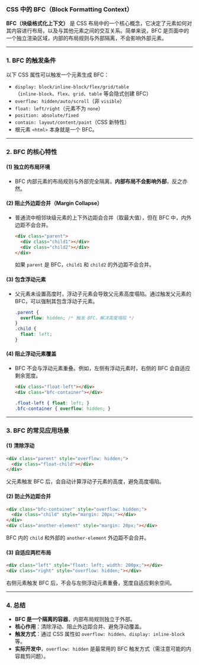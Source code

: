 ### **CSS 中的 BFC（Block Formatting Context）**

**BFC（块级格式化上下文）** 是 CSS 布局中的一个核心概念，它决定了元素如何对其内容进行布局，以及与其他元素之间的交互关系。简单来说，BFC 是页面中的一个独立渲染区域，内部的布局规则与外部隔离，不会影响外部元素。

---

### **1. BFC 的触发条件**
以下 CSS 属性可以触发一个元素生成 BFC：
- `display: block/inline-block/flex/grid/table`  
  （`inline-block`、`flex`、`grid`、`table` 等会隐式创建 BFC）
- `overflow: hidden/auto/scroll`（非 `visible`）
- `float: left/right`（元素不为 `none`）
- `position: absolute/fixed`
- `contain: layout/content/paint`（CSS 新特性）
- 根元素 `<html>` 本身就是一个 BFC。

---

### **2. BFC 的核心特性**
#### **(1) 独立的布局环境**
- BFC 内部元素的布局规则与外部完全隔离，**内部布局不会影响外部**，反之亦然。

#### **(2) 阻止外边距合并（Margin Collapse）**
- 普通流中相邻块级元素的上下外边距会合并（取最大值），但在 BFC 中，内外边距不会合并。
  ```html
  <div class="parent">
    <div class="child1"></div>
    <div class="child2"></div>
  </div>
  ```
  如果 `parent` 是 BFC，`child1` 和 `child2` 的外边距不会合并。

#### **(3) 包含浮动元素**
- 父元素未设置高度时，浮动子元素会导致父元素高度塌陷。通过触发父元素的 BFC，可以强制其包含浮动子元素。
  ```css
  .parent {
    overflow: hidden; /* 触发 BFC，解决高度塌陷 */
  }
  .child {
    float: left;
  }
  ```

#### **(4) 阻止浮动元素覆盖**
- BFC 不会与浮动元素重叠。例如，左侧有浮动元素时，右侧的 BFC 会自适应剩余宽度。
  ```html
  <div class="float-left"></div>
  <div class="bfc-container"></div>
  ```
  ```css
  .float-left { float: left; }
  .bfc-container { overflow: hidden; }
  ```

---

### **3. BFC 的常见应用场景**
#### **(1) 清除浮动**
```html
<div class="parent" style="overflow: hidden;">
  <div class="float-child"></div>
</div>
```
父元素触发 BFC 后，会自动计算浮动子元素的高度，避免高度塌陷。

#### **(2) 防止外边距合并**
```html
<div class="bfc-container" style="overflow: hidden;">
  <div class="child" style="margin: 20px;"></div>
</div>
<div class="another-element" style="margin: 20px;"></div>
```
BFC 内的 `child` 和外部的 `another-element` 外边距不会合并。

#### **(3) 自适应两栏布局**
```html
<div class="left" style="float: left; width: 200px;"></div>
<div class="right" style="overflow: hidden;"></div>
```
右侧元素触发 BFC 后，不会与左侧浮动元素重叠，宽度自适应剩余空间。

---

### **4. 总结**
- **BFC 是一个隔离的容器**，内部布局规则独立于外部。
- **核心作用**：清除浮动、阻止外边距合并、避免浮动覆盖。
- **触发方式**：通过 CSS 属性如 `overflow: hidden`、`display: inline-block` 等。
- **实际开发中**，`overflow: hidden` 是最常用的 BFC 触发方式（需注意可能的内容裁剪问题）。